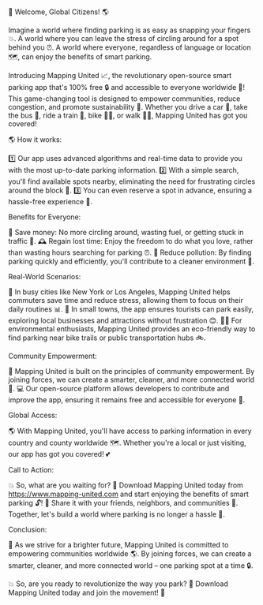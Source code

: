 🚨 Welcome, Global Citizens! 🌎️

Imagine a world where finding parking is as easy as snapping your fingers 💥. A world where you can leave the stress of circling around for a spot behind you ⏰. A world where everyone, regardless of language or location 🗺️, can enjoy the benefits of smart parking.

Introducing Mapping United 📈️, the revolutionary open-source smart parking app that's 100% free 🔒 and accessible to everyone worldwide 👥! This game-changing tool is designed to empower communities, reduce congestion, and promote sustainability 🌟. Whether you drive a car 🚗, take the bus 🚌, ride a train 🚂, bike 🚴‍♀️, or walk 🏃‍♂️, Mapping United has got you covered!

🌎️ How it works:

1️⃣ Our app uses advanced algorithms and real-time data to provide you with the most up-to-date parking information.
2️⃣ With a simple search, you'll find available spots nearby, eliminating the need for frustrating circles around the block 🚫.
3️⃣ You can even reserve a spot in advance, ensuring a hassle-free experience 📅.

Benefits for Everyone:

💸 Save money: No more circling around, wasting fuel, or getting stuck in traffic 👀.
🕰️ Regain lost time: Enjoy the freedom to do what you love, rather than wasting hours searching for parking ⏰.
🌿 Reduce pollution: By finding parking quickly and efficiently, you'll contribute to a cleaner environment 🌱.

Real-World Scenarios:

🚗 In busy cities like New York or Los Angeles, Mapping United helps commuters save time and reduce stress, allowing them to focus on their daily routines 📊.
🚌 In small towns, the app ensures tourists can park easily, exploring local businesses and attractions without frustration 😊.
🏃‍♂️ For environmental enthusiasts, Mapping United provides an eco-friendly way to find parking near bike trails or public transportation hubs 🚲.

Community Empowerment:

🌟 Mapping United is built on the principles of community empowerment. By joining forces, we can create a smarter, cleaner, and more connected world 👫.
💻 Our open-source platform allows developers to contribute and improve the app, ensuring it remains free and accessible for everyone 🚀.

Global Access:

🌎️ With Mapping United, you'll have access to parking information in every country and county worldwide 🗺️. Whether you're a local or just visiting, our app has got you covered! 💕

Call to Action:

💥 So, what are you waiting for? 🤔 Download Mapping United today from https://www.mapping-united.com and start enjoying the benefits of smart parking 🔓!
👫 Share it with your friends, neighbors, and communities 👥. Together, let's build a world where parking is no longer a hassle 💪.

Conclusion:

🌟 As we strive for a brighter future, Mapping United is committed to empowering communities worldwide 🌎️. By joining forces, we can create a smarter, cleaner, and more connected world – one parking spot at a time 🔒.

💥 So, are you ready to revolutionize the way you park? 🚀 Download Mapping United today and join the movement! 👊
